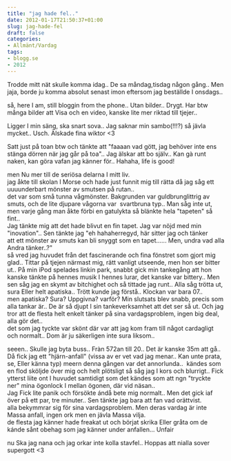 ```yaml
---
title: "jag hade fel.."
date: 2012-01-17T21:50:37+01:00
slug: jag-hade-fel
draft: false
categories:
- Allmänt/Vardag
tags:
- blogg.se
- 2012
---
```

Trodde mitt nät skulle komma idag.. De sa måndag,tisdag någon gång.. Men jaja, borde ju komma absolut senast imon eftersom jag beställde I onsdags..  
  
så, here I am, still bloggin from the phone.. Utan bilder.. Drygt. Har btw många bilder att Visa och en video, kanske lite mer riktad till tjejer..  
  
Ligger I min säng, ska snart sova.. Jag saknar min sambo(!!!?) så jävla mycket.. Usch. Älskade fina wiktor <3  
  
Satt just på toan btw och tänkte att "faaaan vad gött, jag behöver inte ens stänga dörren när jag går på toa".. Jag älskar att bo själv.. Kan gà runt naken, kan göra vafan jag känner för.. Hahaha, life is good!  
  
men Nu mer till de seriösa delarna I mitt liv.  
jag åkte till skolan I Morse och hade just funnit mig till rätta då jag såg ett uuuunderbart mönster av smutsen på rutan..  
det var som små tunna vågmönster. Bakgrunden var guldbrunglittrig av smuts, och de lite djupare vågorna var  svartbruna typ.. Man såg inte ut, men varje gång man åkte förbi en gatulykta så blänkte hela "tapeten" så fint..  
Jag tänkte mig att det hade blivut en fin tapet. Jag var nöjd med min "inovation".. Sen tänkte jag "eh hahaherregyd, här sitter jag och tänker att ett mönster av smuts kan bli snyggt som en tapet...... Men, undra vad alla Andra tänker..?"  
så vred jag huvudet från det fascinerande och fina fönstret som gjort mig glad.. Tittar på tjejen närmast mig, rätt vanligt utseende, men hon ser bitter ut.. På min iPod spelades linkin park, snabbt gick min tankegång att hon kanske tänkte på hennes musik I hennes lurar, det kanske var bittery.. Men sen såg jag en skymt av bitchighet och så tittade jag runt.. Alla såg trötta ut, sura Eller helt apatiska.. Trött kunde jag förstå.. Klockan var bara 07..  
men apatiska? Sura? Uppgivna? varför? Min slutsats blev snabb, precis som alla tankar är.. De är så djupt I sin tankeverksamhet att det ser så ut. Och jag tror att de flesta helt enkelt tänker på sina vardagsproblem, ingen big deal, alla gör det..  
det som jag tyckte var skönt där var att jag kom fram till något cardagligt och normalt.. Dom är ju säkerligen inte sura liksom..  
  
seeen.. Skulle jag byta buss.. Fràn 572an till 20.. Det är kanske 35m att gå.. Då fick jag ett "hjärn-anfall" (vissa av er vet vad jag menar.. Kan unte prata, se, Eller känna typ) meern denna gången var det annorlunda..  kändes som en flod sköljde över mig och helt plötsligt så såg jag I kors och blurrigt.. Fick ytterst liite ont I huvudet samtidigt som det kändes som att ngn "tryckte ner" mina ögonlock I mellan ögonen, där vid näsan..  
Jag Fick lite panik och försökte ándå bete mig normalt.. Men det gick iaf över på ett par, tre minuter.. Sen tänkte jag bara att fan vad orättvist.  
alla bekymmrar sig för sina vardagsproblem. Men deras vardag är inte Massa anfall, ingen ork men en jävla Massa vilja.  
de flesta jag känner hade freakat ut och börjat skrika Eller gråta om de kánde sånt obehag som jag känner under anfallen... Unfair  
  
  
nu Ska jag nana och jag orkar inte kolla stavfel.. Hoppas att nialla sover supergott <3
